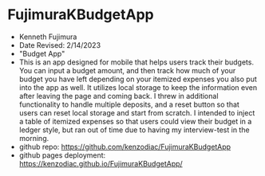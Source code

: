 # FujimuraKBudgetApp

- Kenneth Fujimura
- Date Revised: 2/14/2023
- "Budget App"
- This is an app designed for mobile that helps users track their budgets. You can input a budget amount, and then track how much of your budget you have left depending on your itemized expenses you also put into the app as well. It utilizes local storage to keep the information even after leaving the page and coming back. I threw in additional functionality to handle multiple deposits, and a reset button so that users can reset local storage and start from scratch. I intended to inject a table of itemized expenses so that users could view their budget in a ledger style, but ran out of time due to having my interview-test in the morning.
- github repo: https://github.com/kenzodiac/FujimuraKBudgetApp
- github pages deployment: https://kenzodiac.github.io/FujimuraKBudgetApp/